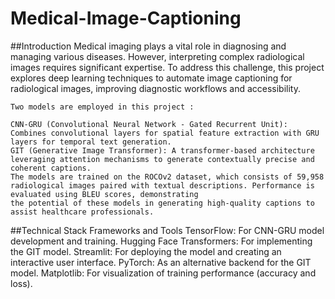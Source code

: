 # Medical-Image-Captioning
  ##Introduction
        Medical imaging plays a vital role in diagnosing and managing various diseases. However, interpreting complex radiological images requires significant expertise. To address this 
    challenge, this project explores deep learning techniques to automate image captioning for radiological images, improving diagnostic workflows and accessibility.
    
    Two models are employed in this project :
    
    CNN-GRU (Convolutional Neural Network - Gated Recurrent Unit): Combines convolutional layers for spatial feature extraction with GRU layers for temporal text generation.
    GIT (Generative Image Transformer): A transformer-based architecture leveraging attention mechanisms to generate contextually precise and coherent captions.
    The models are trained on the ROCOv2 dataset, which consists of 59,958 radiological images paired with textual descriptions. Performance is evaluated using BLEU scores, demonstrating 
    the potential of these models in generating high-quality captions to assist healthcare professionals.
  ##Technical Stack
      Frameworks and Tools
      TensorFlow: For CNN-GRU model development and training.
      Hugging Face Transformers: For implementing the GIT model.
      Streamlit: For deploying the model and creating an interactive user interface.
      PyTorch: As an alternative backend for the GIT model.
      Matplotlib: For visualization of training performance (accuracy and loss).

